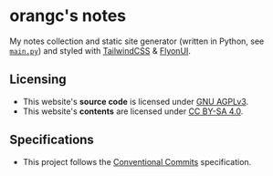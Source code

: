# orangc's notes
My notes collection and static site generator (written in Python, see [`main.py`](/main.py)) and styled with [TailwindCSS](https://tailwindcss.com) & [FlyonUI](https://flyonui.com).

## Licensing
- This website's **source code** is licensed under [GNU AGPLv3](./LICENSE).
- This website's **contents** are licensed under [CC BY-SA 4.0](./LICENSE.content).

## Specifications
- This project follows the [Conventional Commits](https://www.conventionalcommits.org/en/v1.0.0/) specification.